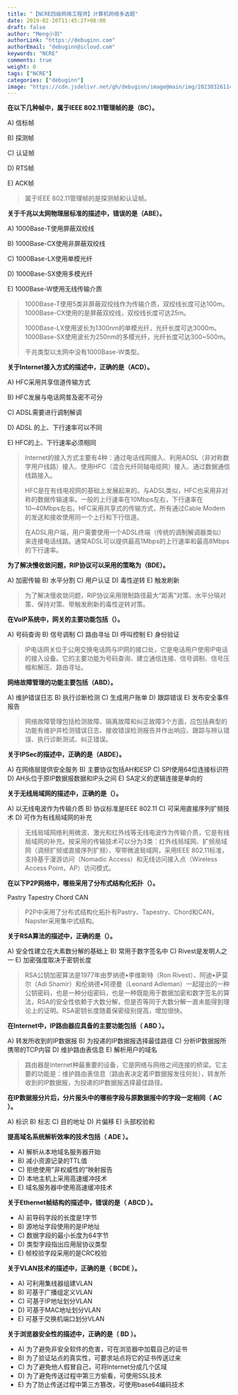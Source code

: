 ```yaml
---
title: "【NCRE四级网络工程师】计算机网络多选题"
date: 2019-02-26T11:45:27+08:00
draft: false
author: "Meng小羽"
authorLink: "https://debuginn.com"
authorEmail: "debuginn@icloud.com"
keywords: "NCRE"
comments: true
weight: 0
tags: ["NCRE"]
categories: ["debuginn"]
image: "https://cdn.jsdelivr.net/gh/debuginn/image@main/img/202303261146594.jpg"
---
```


**在以下几种帧中，属于IEEE 802.11管理帧的是（BC）。**

A) 信标帧

B) 探测帧

C) 认证帧

D) RTS帧

E) ACK帧

> 属于IEEE 802.11管理帧的是探测帧和认证帧。

**关于千兆以太网物理层标准的描述中，错误的是（ABE）。**

A) 1000Base-T使用屏蔽双绞线

B) 1000Base-CX使用非屏蔽双绞线

C) 1000Base-LX使用单模光纤

D) 1000Base-SX使用多模光纤

E) 1000Base-W使用无线传输介质

> 1000Base-T使用5类非屏蔽双绞线作为传输介质，双绞线长度可达100m。1000Base-CX使用的是屏蔽双绞线，双绞线长度可达25m。
> 
> 1000Base-LX使用波长为1300nm的单模光纤，光纤长度可达3000m。1000Base-SX使用波长为250nm的多模光纤，光纤长度可达300~500m。 
> 
> 千兆类型以太网中没有1000Base-W类型。

**关于Internet接入方式的描述中，正确的是（ACD）。**

A) HFC采用共享信道传输方式

B) HFC发展与电话网普及密不可分

C) ADSL需要进行调制解调

D) ADSL
的上、下行速率可以不同

E) HFC的上、下行速率必须相同

> Internet的接入方式主要有4种：通过电话线网接入、利用ADSL（非对称数字用户线路）接入、使用HFC（混合光纤同轴电缆网）接入、通过数据通信线路接入。
> 
> HFC是在有线电视网的基础上发展起来的。与ADSL类似，HFC也采用非对称的数据传输速率。一般的上行速率在10Mbps左右，下行速率在10~40Mbps左右。HFC采用共享式的传输方式，所有通过Cable Modem的发送和接收使用同一个上行和下行信道。
> 
> 在ADSL用户端，用户需要使用一个ADSL终端（传统的调制解调器类似）来连接电话线路。通常ADSL可以提供最高1Mbps的上行速率和最高8Mbps的下行速率。

**为了解决慢收敛问题，RIP协议可以采用的策略为（BDE）。**

A) 加密传输
B) 水平分割
C) 用户认证
D) 毒性逆转
E) 触发刷新

> 为了解决慢收敛问题，RIP协议采用限制路径最大“距离”对策、水平分隔对策、保持对策、带触发刷新的毒性逆转对策。

**在VoIP系统中，网关的主要功能包括（）。**

A) 号码查询
B) 信号调制
C) 路由寻址
D) 呼叫控制
E) 身份验证
> IP电话网关位于公用交换电话网与IP网的接口处，它是电话用户使用IP电话的接入设备。它的主要功能为号码查询、建立通信连接、信号调制、信号压缩和解压、路由寻址。

**网络故障管理的功能主要包括（ABD）。**

A) 维护错误日志
B) 执行诊断检测
C) 生成用户账单
D) 跟踪错误
E) 发布安全事件报告
> 网络故障管理包括检测故障、隔离故障和纠正故障3个方面，应包括典型的功能有维护并检测错误日志、接收错误检测报告并作出响应、跟踪与辨认错误、执行诊断测试、纠正错误。

**关于IPSec的描述中，正确的是（ABDE）。**

A) 在网络层提供安全服务
B) 主要协议包括AH和ESP
C) SPI使用64位连接标识符
D) AH头位于原IP数据报数据和IP头之间
E) SA定义的逻辑连接是单向的

**关于无线局域网的描述中，正确的是（）。**

A) 以无线电波作为传输介质
B) 协议标准是IEEE 802.11
C) 可采用直接序列扩频技术
D) 可作为有线局域网的补充

> 无线局域网络利用微波、激光和红外线等无线电波作为传输介质，它是有线局域网的补充。按采用的传输技术可以分为3类：红外线局域网、扩频局域网（调频扩频或直接序列扩频）、窄带微波局域网，采用IEEE 802.11标准，支持基于漫游访问（Nomadic Access）和无线访问接入点（Wireless Access Point，AP）访问模式。

**在以下P2P网络中，哪些采用了分布式结构化拓扑（）。**

Pastry
Tapestry
Chord
CAN
> P2P中采用了分布式结构化拓扑有Pastry、Tapestry、Chord和CAN，Napster采用集中式结构。

**关于RSA算法的描述中，正确的是（）。**

A) 安全性建立在大素数分解的基础上
B) 常用于数字签名中
C) Rivest是发明人之一
E) 加密强度取决于密钥长度

> RSA公钥加密算法是1977年由罗纳德•李维斯特（Ron Rivest）、阿迪•萨莫尔（Adi Shamir）和伦纳德•阿德曼（Leonard
Adleman）一起提出的一种公钥密码，也是一种分组密码，也是一种既能用于数据加密和数字签名的算法，RSA的安全性依赖于大数分解，但是否等同于大数分解一直未能得到理论上的证明。RSA密钥长度随着保密级别提高，增加很快。

**在Internet中，IP路由器应具备的主要功能包括（ ABD  ）。**

A) 转发所收到的IP数据报
B) 为投递的IP数据报选择最佳路径
C) 分析IP数据报所携带的TCP内容
D) 维护路由表信息
E) 解析用户的域名

> 路由器是Internet种最重要的设备，它是网络与网络之间连接的桥梁。它主要的功能是：维护路由表信息（路由表决定着IP数据报发往何处），转发所收到的IP数据报，为投递的IP数据报选择最佳路径。

**在IP数据报分片后，分片报头中的哪些字段与原数据报中的字段一定相同（ AC ）。**

A) 标识
B) 标志
C) 目的地址
D) 片偏移
E) 头部校验和

**提高域名系统解析效率的技术包括（  ADE  ）。**

- A) 解析从本地域名服务器开始 
- B) 减小资源记录的TTL值 
- C) 拒绝使用”非权威性的”映射报告 
- D) 本地主机上采用高速缓冲技术 
- E) 域名服务器中使用高速缓冲技术

**关于Ethernet帧结构的描述中，错误的是（ ABCD  ）。**

- A) 前导码字段的长度是1字节 
- B) 源地址字段使用的是IP地址 
- C) 数据字段的最小长度为64字节 
- D) 类型字段指出应用层协议类型 
- E) 帧校验字段采用的是CRC校验

**关于VLAN技术的描述中，正确的是（ BCDE ）。**

- A) 可利用集线器组建VLAN 
- B) 可基于广播组定义VLAN 
- C) 可基于IP地址划分VLAN 
- D) 可基于MAC地址划分VLAN 
- E) 可基于交换机端口划分VLAN

**关于浏览器安全性的描述中，正确的是（ BD ）。**

- A) 为了避免非安全软件的危害，可在浏览器中加载自己的证书
- B) 为了验证站点的真实性，可要求站点将它的证书传送过来
- C) 为了避免他人假冒自己，可将Internet分成几个区域
- D) 为了避免传送过程中第三方偷看，可使用SSL技术
- E) 为了防止传送过程中第三方篡改，可使用base64编码技术